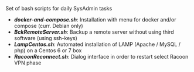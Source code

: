 Set of bash scripts for daily SysAdmin tasks

* ***docker-and-compose.sh***: Installation with menu for docker and/or compose (curr. Debian only)
* ***BckRemoteServer.sh***: Backup a remote server without using third software (using ssh-keys)
* ***LampCentos.sh***: Automated installation of LAMP (Apache / MySQL / php) on a Centos 6 or 7 box
* ***RacoonReconnect.sh***: Dialog interface in order to restart select Racoon VPN phase
